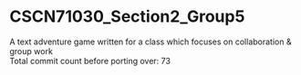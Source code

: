 # CSCN71030_Section2_Group5
A text adventure game written for a class which focuses on collaboration &amp; group work
<br>Total commit count before porting over: 73
